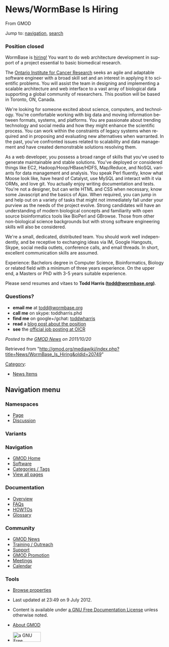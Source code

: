 <div id="mw-page-base" class="noprint">

</div>

<div id="mw-head-base" class="noprint">

</div>

<div id="content" class="mw-body" role="main">

<span id="top"></span>

<div id="mw-js-message" style="display:none;">

</div>



# <span dir="auto">News/WormBase Is Hiring</span>

<div id="bodyContent">

<div id="siteSub">

From GMOD

</div>

<div id="contentSub">

</div>

<div id="jump-to-nav" class="mw-jump">

Jump to: [navigation](#mw-navigation), [search](#p-search)

</div>

<div id="mw-content-text" class="mw-content-ltr" lang="en" dir="ltr">

### <span id="Position_closed" class="mw-headline">Position closed</span>

WormBase is <a
href="http://blog.wormbase.org/2011/10/19/wormbase-now-hiring-web-architectdeveloper/"
class="external text" rel="nofollow">hiring!</a> You want to do web
architecture development in support of a project essential to basic
biomedical research.

The <a href="http://www.oicr.on.ca/" class="external text"
rel="nofollow">Ontario Institute for Cancer Research</a> seeks an agile
and adaptable software engineer with a broad skill set and an interest
in applying it to scientific problems. You will assist the team in
designing and implementing a scalable architecture and web interface to
a vast array of biological data supporting a global community of
researchers. This position will be based in Toronto, ON, Canada.

We're looking for someone excited about science, computers, and
technology. You're comfortable working with big data and moving
information between formats, systems, and platforms. You are passionate
about trending technology and social media and how they might enhance
the scientific process. You can work within the constraints of legacy
systems when required and in proposing and evaluating new alternatives
when warranted. In the past, you’ve confronted issues related to
scalability and data management and have created demonstrable solutions
resolving them.

As a web developer, you possess a broad range of skills that you've used
to generate maintainable and stable solutions. You've deployed or
considered things like EC2, Hadoop/Hoop/HBase/HDFS, Map/Reduce, and
NoSQL variants for data management and analysis. You speak Perl
fluently, know what Moose look like, have heard of Catalyst, use MySQL
and interact with it via ORMs, and love git. You actually enjoy writing
documentation and tests. You're not a designer, but can write HTML and
CSS when necessary, know some Javascript and the basics of Ajax. When
required, you can jump in and help out on a variety of tasks that might
not immediately fall under your purview as the needs of the project
evolve. Strong candidates will have an understanding of modern
biological concepts and familiarity with open source bioinformatics
tools like BioPerl and GBrowse. Those from other non-biological science
backgrounds but with strong software engineering skills will also be
considered.

We're a small, dedicated, distributed team. You should work well
independently, and be receptive to exchanging ideas via IM, Google
Hangouts, Skype, social media outlets, conference calls, and email
threads. In short, excellent communication skills are assumed.

Experience: Bachelors degree in Computer Science, Bioinformatics,
Biology or related field with a minimum of three years experience. On
the upper end, a Masters or PhD with 3-5 years suitable experience.

Please send resumes and vitaes to **Todd Harris (todd@wormbase.org)**.

### <span id="Questions.3F" class="mw-headline">Questions?</span>

- **email me** at todd@wormbase.org
- **call me** on skype: toddharris.phd
- **find me** on google+/gchat:
  <a href="https://plus.google.com/u/2/110418008431460860105/about/p/pub"
  class="external text" rel="nofollow">toddwharris</a>
- **read** a <a
  href="http://blog.wormbase.org/2011/10/19/wormbase-now-hiring-web-architectdeveloper/"
  class="external text" rel="nofollow">blog post about the position</a>
- **see** the <a
  href="https://www.recruitingsite.com/csbsites/oicr/JobDescription.asp?JobNumber=663696"
  class="external text" rel="nofollow">official job posting at OICR</a>

  

<div class="newsfooter">

*Posted to the [GMOD News](../GMOD_News "GMOD News") on 2011/10/20*

</div>

</div>

<div class="printfooter">

Retrieved from
"<http://gmod.org/mediawiki/index.php?title=News/WormBase_Is_Hiring&oldid=20749>"

</div>

<div id="catlinks" class="catlinks">

<div id="mw-normal-catlinks" class="mw-normal-catlinks">

[Category](../Special:Categories "Special:Categories"):

- [News Items](../Category:News_Items "Category:News Items")

</div>

</div>

<div class="visualClear">

</div>

</div>

</div>

<div id="mw-navigation">

## Navigation menu

<div id="mw-head">



<div id="left-navigation">

<div id="p-namespaces" class="vectorTabs" role="navigation"
aria-labelledby="p-namespaces-label">

### Namespaces

- <span id="ca-nstab-main"><a href="WormBase_Is_Hiring" accesskey="c"
  title="View the content page [c]">Page</a></span>
- <span id="ca-talk"><a
  href="http://gmod.org/mediawiki/index.php?title=Talk:News/WormBase_Is_Hiring&amp;action=edit&amp;redlink=1"
  accesskey="t"
  title="Discussion about the content page [t]">Discussion</a></span>

</div>

<div id="p-variants" class="vectorMenu emptyPortlet" role="navigation"
aria-labelledby="p-variants-label">

### 

### Variants[](#)

<div class="menu">

</div>

</div>

</div>

<div id="right-navigation">





</div>



</div>

</div>

</div>

<div id="mw-panel">

<div id="p-logo" role="banner">

<a href="../Main_Page"
style="background-image: url(../../images/GMOD-cogs.png);"
title="Visit the main page"></a>

</div>

<div id="p-Navigation" class="portal" role="navigation"
aria-labelledby="p-Navigation-label">

### Navigation

<div class="body">

- <span id="n-GMOD-Home">[GMOD Home](../Main_Page)</span>
- <span id="n-Software">[Software](../GMOD_Components)</span>
- <span id="n-Categories-.2F-Tags">[Categories /
  Tags](../Categories)</span>
- <span id="n-View-all-pages">[View all
  pages](../Special:AllPages)</span>

</div>

</div>

<div id="p-Documentation" class="portal" role="navigation"
aria-labelledby="p-Documentation-label">

### Documentation

<div class="body">

- <span id="n-Overview">[Overview](../Overview)</span>
- <span id="n-FAQs">[FAQs](../Category:FAQ)</span>
- <span id="n-HOWTOs">[HOWTOs](../Category:HOWTO)</span>
- <span id="n-Glossary">[Glossary](../Glossary)</span>

</div>

</div>

<div id="p-Community" class="portal" role="navigation"
aria-labelledby="p-Community-label">

### Community

<div class="body">

- <span id="n-GMOD-News">[GMOD News](../GMOD_News)</span>
- <span id="n-Training-.2F-Outreach">[Training /
  Outreach](../Training_and_Outreach)</span>
- <span id="n-Support">[Support](../Support)</span>
- <span id="n-GMOD-Promotion">[GMOD Promotion](../GMOD_Promotion)</span>
- <span id="n-Meetings">[Meetings](../Meetings)</span>
- <span id="n-Calendar">[Calendar](../Calendar)</span>

</div>

</div>

<div id="p-tb" class="portal" role="navigation"
aria-labelledby="p-tb-label">

### Tools

<div class="body">


- <span id="t-smwbrowselink"><a href="../Special:Browse/News-2FWormBase_Is_Hiring"
  rel="smw-browse">Browse properties</a></span>


</div>

</div>

</div>

</div>

<div id="footer" role="contentinfo">

- <span id="footer-info-lastmod">Last updated at 23:49 on 9 July
  2012.</span>
<!-- - <span id="footer-info-viewcount">8,393 page views.</span> -->
- <span id="footer-info-copyright">Content is available under
  <a href="http://www.gnu.org/licenses/fdl-1.3.html" class="external"
  rel="nofollow">a GNU Free Documentation License</a> unless otherwise
  noted.</span>

<!-- -->

- <span id="footer-places-about">[About
  GMOD](../GMOD:About "GMOD:About")</span>

<!-- -->

- <span id="footer-copyrightico">[<img src="http://www.gnu.org/graphics/gfdl-logo-small.png" width="88"
  height="31" alt="a GNU Free Documentation License" />](http://www.gnu.org/licenses/fdl-1.3.html)</span>




</div>
